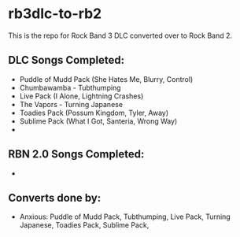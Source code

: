 # rb3dlc-to-rb2

This is the repo for Rock Band 3 DLC converted over to Rock Band 2.


## DLC Songs Completed:
*  Puddle of Mudd Pack (She Hates Me, Blurry, Control)
*  Chumbawamba - Tubthumping
*  Live Pack (I Alone, Lightning Crashes)
*  The Vapors - Turning Japanese
*  Toadies Pack (Possum Kingdom, Tyler, Away)
*  Sublime Pack (What I Got, Santeria, Wrong Way)
*  

## RBN 2.0 Songs Completed:
*  

## Converts done by:
*  Anxious: Puddle of Mudd Pack, Tubthumping, Live Pack, Turning Japanese, Toadies Pack, Sublime Pack,